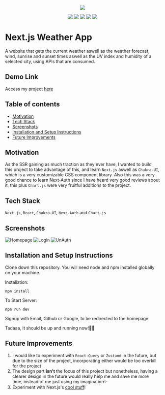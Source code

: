
<p align="center" text-align: "justify" >
<img src="https://img.shields.io/github/followers/Khalifa1997?style=social"/>
</p>
<p align="center" text-align: "justify" >
<img src="https://img.shields.io/badge/Next-black?style=for-the-badge&logo=next.js&logoColor=white"/>
<img src="https://img.shields.io/badge/react-%2320232a.svg?style=for-the-badge&logo=react&logoColor=%2361DAFB"/>
<img src="https://img.shields.io/badge/chakra-%234ED1C5.svg?style=for-the-badge&logo=chakraui&logoColor=white"/>
<img src="https://img.shields.io/badge/chart.js-F5788D.svg?style=for-the-badge&logo=chart.js&logoColor=white"/>
<img src="https://img.shields.io/badge/typescript-%23007ACC.svg?style=for-the-badge&logo=typescript&logoColor=white"/>
</p>

# Next.js Weather App
A website that gets the current weather aswell as the weather forecast, wind, sunrise and sunset times aswell as the UV index and humidity of a selected city, using APIs that are consumed.
## Demo Link
Access my project [here](https://next-weather-app-dusky.vercel.app/)
## Table of contents
* [Motivation](#motivation)
* [Tech Stack](#tech-stack)
* [Screenshots](#screenshots)
* [Installation and Setup Instructions](#installation-and-setup-instructions)
* [Future Improvements](#future-improvements)
## Motivation
As the SSR gaining as much traction as they ever have, I wanted to build this project to take advantage of this, and learn `Next.js` aswell as `Chakra-UI`, which is a very customizable CSS component library.
Also this was a very good chance to learn Next-Auth since I have heard very good reviews about it, this plus `Chart.js` were very fruitful additions to the project.

## Tech Stack
`Next.js`, `React`, `Chakra-UI`, `Next-Auth` and `Chart.js`

## Screenshots

![Homepage](https://user-images.githubusercontent.com/26578518/184505351-9c9eec4c-0ceb-4972-9ede-710e80cf0c1d.PNG)
![Login](https://user-images.githubusercontent.com/26578518/184505383-0b50f8f8-ff17-4c5b-b890-478a671126a4.PNG)
![UnAuth](https://user-images.githubusercontent.com/26578518/184505384-76d075b3-d040-4837-81eb-55b3008840d5.PNG)

## Installation and Setup Instructions
Clone down this repository. You will need node and npm installed globally on your machine.

Installation:

`npm install`

To Start Server:

`npm run dev`

Signup with Email, Github or Google, to be redirected to the homepage

Tadaaa, It should be up and running now!🎉🎉

## Future Improvements
1. I would like to experiment with `React-Query` or `Zustand` in the future, but due to the size of the project, incorporating either would be too overkill for the project
2. The design part **isn't** the focus of this project but nonetheless, having a clearer design in the future would really help me and save me more time, instead of me just using my imagination✨
3. Experiment with Next.js's [cool stuff](https://nextjs.org/blog/next-12-2)!
